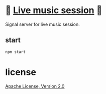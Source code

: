 # 🎵 [Live music session](https://live-music-session.herokuapp.com) 🎵

Signal server for live music session.

## start

```sh
npm start
```

# license
[Apache License, Version 2.0](LICENSE)
